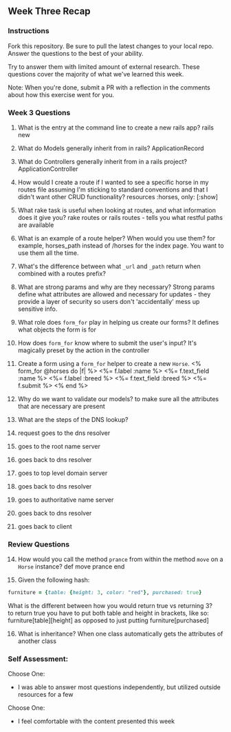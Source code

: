 ## Week Three Recap

### Instructions
Fork this repository. Be sure to pull the latest changes to your local repo. Answer the questions to the best of your ability.

Try to answer them with limited amount of external research. These questions cover the majority of what we've learned this week.

Note: When you're done, submit a PR with a reflection in the comments about how this exercise went for you.

### Week 3 Questions

1. What is the entry at the command line to create a new rails app?
  rails new <project name>

2. What do Models generally inherit from in rails?
  ApplicationRecord

3. What do Controllers generally inherit from in a rails project?
  ApplicationController

4. How would I create a route if I wanted to see a specific horse in my routes file assuming I'm sticking to standard conventions and that I didn't want other CRUD functionality?
  resources :horses, only: [:show]

5. What rake task is useful when looking at routes, and what information does it give you?
  rake routes or rails routes - tells you what restful paths are available

6. What is an example of a route helper? When would you use them?
  for example, horses_path instead of /horses for the index page. You want to use them all the time.

7. What's the difference between what `_url` and `_path` return when combined with a routes prefix?


8. What are strong params and why are they necessary?
  Strong params define what attributes are allowed and necessary for updates - they provide a layer of security so users don't 'accidentally' mess up sensitive info.

9. What role does `form_for` play in helping us create our forms?
  It defines what objects the form is for

10. How does `form_for` know where to submit the user's input?
  It's magically preset by the action in the controller

11. Create a form using a `form_for` helper to create a new `Horse`.
  <% form_for @horses do |f| %>
    <%= f.label :name %>
    <%= f.text_field :name %>
    <%= f.label :breed %>
    <%= f.text_field :breed %>
    <%= f.submit %>
  <% end %>

12. Why do we want to validate our models?
  to make sure all the attributes that are necessary are present

13. What are the steps of the DNS lookup?
  1. request goes to the dns resolver
  2. goes to the root name server
  3. goes back to dns resolver
  4. goes to top level domain server
  5. goes back to dns resolver
  6. goes to authoritative name server
  7. goes back to dns resolver
  8. goes back to client


### Review Questions
14. How would you call the method `prance` from within the method `move` on a `Horse` instance?
  def move
    prance
  end

15. Given the following hash:

```ruby
furniture = {table: {height: 3, color: "red"}, purchased: true}
```
What is the different between how you would return true vs returning 3?  
  to return true you have to put both table and height in brackets, like so:
    furniture[table][height]
  as opposed to just putting furniture[purchased]


16. What is inheritance?
  When one class automatically gets the attributes of another class

### Self Assessment:
Choose One:
* I was able to answer most questions independently, but utilized outside resources for a few

Choose One:
* I feel comfortable with the content presented this week
